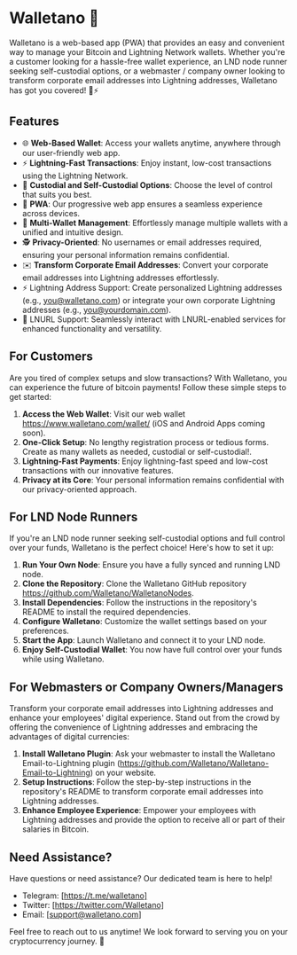# Walletano 🚀

Walletano is a web-based app (PWA) that provides an easy and convenient way to manage your Bitcoin and Lightning Network wallets. Whether you're a customer looking for a hassle-free wallet experience, an LND node runner seeking self-custodial options, or a webmaster / company owner looking to transform corporate email addresses into Lightning addresses, Walletano has got you covered! 💼⚡️

## Features

- 🌐 **Web-Based Wallet**: Access your wallets anytime, anywhere through our user-friendly web app.
- ⚡️ **Lightning-Fast Transactions**: Enjoy instant, low-cost transactions using the Lightning Network.
- 🔐 **Custodial and Self-Custodial Options**: Choose the level of control that suits you best.
- 📱 **PWA**: Our progressive web app ensures a seamless experience across devices.
- 🔄 **Multi-Wallet Management**: Effortlessly manage multiple wallets with a unified and intuitive design.
- 🕵️ **Privacy-Oriented**: No usernames or email addresses required, ensuring your personal information remains confidential.
- ✉️ **Transform Corporate Email Addresses**: Convert your corporate email addresses into Lightning addresses effortlessly.
- ⚡️ Lightning Address Support: Create personalized Lightning addresses (e.g., you@walletano.com) or integrate your own corporate Lightning addresses (e.g., you@yourdomain.com).
- 🔄 LNURL Support: Seamlessly interact with LNURL-enabled services for enhanced functionality and versatility.

## For Customers

Are you tired of complex setups and slow transactions? With Walletano, you can experience the future of bitcoin payments! Follow these simple steps to get started:

1. **Access the Web Wallet**: Visit our web wallet https://www.walletano.com/wallet/ (iOS and Android Apps coming soon).
2. **One-Click Setup**: No lengthy registration process or tedious forms. Create as many wallets as needed, custodial or self-custodial!.
3. **Lightning-Fast Payments**: Enjoy lightning-fast speed and low-cost transactions with our innovative features.
4. **Privacy at its Core**: Your personal information remains confidential with our privacy-oriented approach.

## For LND Node Runners

If you're an LND node runner seeking self-custodial options and full control over your funds, Walletano is the perfect choice! Here's how to set it up:

1. **Run Your Own Node**: Ensure you have a fully synced and running LND node.
2. **Clone the Repository**: Clone the Walletano GitHub repository https://github.com/Walletano/WalletanoNodes.
3. **Install Dependencies**: Follow the instructions in the repository's README to install the required dependencies.
4. **Configure Walletano**: Customize the wallet settings based on your preferences.
5. **Start the App**: Launch Walletano and connect it to your LND node.
6. **Enjoy Self-Custodial Wallet**: You now have full control over your funds while using Walletano.

## For Webmasters or Company Owners/Managers

Transform your corporate email addresses into Lightning addresses and enhance your employees' digital experience. Stand out from the crowd by offering the convenience of Lightning addresses and embracing the advantages of digital currencies:

1. **Install Walletano Plugin**: Ask your webmaster to install the Walletano Email-to-Lightning plugin (https://github.com/Walletano/Walletano-Email-to-Lightning) on your website.
2. **Setup Instructions**: Follow the step-by-step instructions in the repository's README to transform corporate email addresses into Lightning addresses.
3. **Enhance Employee Experience**: Empower your employees with Lightning addresses and provide the option to receive all or part of their salaries in Bitcoin.

## Need Assistance?

Have questions or need assistance? Our dedicated team is here to help!

- Telegram: [https://t.me/walletano]
- Twitter: [https://twitter.com/Walletano]
- Email: [support@walletano.com]

Feel free to reach out to us anytime! We look forward to serving you on your cryptocurrency journey. 🌟


